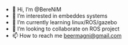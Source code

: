 - 👋 Hi, I’m @BereNiM
- 👀 I’m interested in embeddes systems
- 🌱 I’m currently learning linux/ROS/gazebo
- 💞️ I’m looking to collaborate on ROS project
- 📫 How to reach me beermagni@gmail.com

